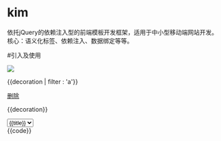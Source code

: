 # kim

依托jQuery的依赖注入型的前端模板开发框架，适用于中小型移动端网站开发。核心：语义化标签、依赖注入、数据绑定等等。
	
#引入及使用
	<div ng-app="test" ng-show="show" ng-route="routefunc">
		<div ng-page="home" ng-show="show">
			<div ng-view="headera" ng-class="{true:'on', false:'off'}">
				<img ng-item="img" ng-src="http://www.aaa.com/logo.jpg" src="http://www.aaa.com/blank.jpg" />
				<div ng-control="nava" ng-list="getData(callback_name)" ng-swipe="swipetest">
					<div ng-item="list_tmpl_{{id}}">
						<p>{{decoration | filter : 'a'}}</p>
						<a href="#" ng-item="testclick" ng-click="test_click" data-id="{{id}}" ng-tap="taptest">删除</a>
					</div>
				</div>
				<div ng-control="bbba" ng-tmpl="getData">
					<p data-id="{{id | test : 1}}">{{decoration}}</p>
				</div>
				<div ng-control="cccb">
					<select ng-item="select" name="select" ng-list="getselect_get" ng-change="select_change" ng-valid="required:不能为空:selecterror"><option value="{{value}}">{{title}}</option></select>
					<span ng-item="selectval"></span>
					<span ng-item="selecterror"></span>
				</div>
			</div>
			<div ng-view="waterfall">
				<div ng-control="waterfall" ng-list="getData" ng-waterfall="waterfall_callback">
					<div ng-item="waterfall_item" class="cell">{{code}}</div>
				</div>
			</div>
		</div>
	</div>
	<script src="kim.js"></script>
	<script>
		//define定义模块
		define("init", function(require, exports, module){
			return function(){
				//扩展KIM.MODEL自定义语义
				jQuery.kim.modelExtend({
					test: function(elem){
						var self = this;
						jQuery(elem).html("test");
						return this;
					}
				});
				
				jQuery.kim.filterExtend({
					test: function(data, name, filterCondition){
						var val = data[name];
						//过滤代码
						...
						return val;
					}
				})
			}
		});
		
		//使用KIM
		define(function(require, exports, module){
			var init = require("init");
			init();

			//可以这样写jQuery.kim({...}) 或者 jQuery(".main").kim({...}) 或者 kim({...})
			//jQuery.kim.require写法可以是 jQuery.kim.require.use(["a", "b"], function(){...})
			//或者 jQuery.kim.require.use("a", function(){...})
			//或者 jQuery.kim.require.use("a b", function(){...})
			jQuery.kim.require.use(["a", "b"], function(result){
				var a = result["a"],
					b = result["b"];
				jQuery.kim({
					initialization: function(){
						//初始页面
						this.app["test"].item["gohomea"].click().selected(true);
					},
					handle:{
						waterfall_callback: function(options, callback){
							jQuery.extend(options, {
								column_width: 230,
								column_space: 10,
								getColumnItems: function(index, type, render) {
									//获取列子元素
									//type暂未用到
									//index是添加数据次数，也就是翻了几页。这里可以对页数做一些控制...
									if (index>=4) return;
									... //获取数据，返回data
									var tmpl = jQuery(this).data("tmpl"),
										html = [];
									jQuery.each(data, function(i, obj){
										html.push(kim.tmpl(obj, tmpl));
									});
									//render参数为拼装后的DOM集
									render(jQuery(html.join('')), function(elem){
										self.build(elem);
									});
								},
								onRefresh: function() {

								},
								itemInit: function(elem) {

								}
							});
							callback(options);
						},
						swipetest: function(direction, offset, e, target){
							if (direction == "left"){
								left...
							}else{
								right...
							}
						},
						taptest: function(offset, e, target){
							console.log("tap")
						},
						test_click: function(e, target){
							//事件
							//页面元素的内部调用及操作
							target.app["test"].item["test_result"].html(jQuery(this).val());
						},
						getData: function(render, target){
							//数据注入模板
							var data = [
								{
									decoration: "aaa",
									id:1
								},
								{
									decoration: "bbb",
									id:2
								}
							]
							render(data);
						},
						callback_name: function(elem, target){
							//数据注入后回调
						},
						...
					}
				});
			});
		});		
	</script>

# 结构
结构由以下内容组成：

ng-app 应用（支持多应用)

ng-page 页

ng-view 层

ng-control 控件

ng-item 元素

	属性：ng-[click|blur|change|...]="function name" 事件对应的程序名

	属性增加 ng-swipe 和 ng-tap 事件支持

#公共属性

ng-[app|page|view|control|item]="name" 对象名称

ng-show="show|hide" 是否显示

ng-class="{状态1:'className', 状态2:'className'}" 按状态控制className，jQuery(selector).selected(状态);

ng-src="真实的图片地址" 图片容错加载

ng-插件名

	valid 表单测证 ng-valid="验证类型:错误提示:提示元素或回调"
	
	list 数据列表 ng-list="导入数据的方法名([导入后的回调])"

		//ng-filter="过滤表达式" 私有过滤属性 2015-5-11 删除
	
	tmpl 数据模板 ng-tmpl="导入数据的方法名([导入后的回调])"

		//ng-filter="过滤表达式" 私有过滤属性 2015-5-11 删除

	waterfall 瀑布流

	route 导航，目前只导航ng-app ng-page，会与ng-show ng-click产生冲突，尽量不要一起使用

#模板数据过滤，命令：

filter: 过滤字符串 data | filter : "a" 或 {name: "1"}
	
json：json转换为字符串 data | json
	
limitTo：限制数组长度或字符串长度 data | limitTo : 2
	
lowercase：全部转换为小写 data | lowercase
	
uppercase：全部转换为大写 data | uppercase
	
orderBy：排序，reverse倒序sort正序 data | orderBy : reverse
	
date：日期转换，默认yyyy-MM-dd data | date : yyyy-MM-dd
	
currency：货币处理 data | currency : '$'

empty：为空时替换为指定值 data | empty : 'http://www.xxx.com/empty.jpg'

passcard：银行卡号转换 data | passcard
	
#模板数据过滤，书写：
	<div>{{data | 命令 : 过滤内容}}</div>
	
	//无过滤
	<div>{{data}}</div>
	
#模板数据过滤扩展

	jQuery.kim.filterExtend({
		test: function(data, name, filterCondition){
			var val = data[name];
			//过滤代码
			...
			return val;
		}
	});

#ng-插件，如何快速自定义标签属性？

	jQuery.kim.modelExtend({
		
		//name是ng-name
		name: function(){
			var self = this;
			var args = arguments,
				len = args.length,

				//args[0] 是当前具备ng-name的标签
				elem = args[0]; 

			//args[1] 是ng-name="args[1]"
			//arguments 是返回 args[1] 方法的参数
			self.config.handle[args[1]] && self.config.handle[args[1]].call(self, [arguments, function(){

				//插件代码
				code ...
				
				//支持 ng-name="agrs[1](回调方法)", 支持多个回调顺序执行
				self.end(args);
				
			}] self);
			return this;
		}
	});
	
#方法

kim.fn

	tap .tap(function(offset, e, target){...}) tap事件，返回当前对象

	swipe .swipe(function(direction, offset, e, target){...}) swipe事件，返回当前对象

	eq	.eq("ng-item-name") || .eq(0) 查找dom，返回当前对象

	find .find("ng-item") 查找dom，返回当前对象

	get .get("appname") || .get("ng-app-name") 获取dom，返回当前对象

	query .query("#id") || .query(".classname") 选择器，返回当前对象

	build .build(element) 解析dom，返回当前对象

	tmpl .tmpl(数据, 模板) 生成模板，返回String

	getName .getName(element) 获取dom内部名，返回String

kim

	query .query("#id") || .query(".classname") 选择器，返回jquery对象

	tap .tap(element, function(offset, e, target){...}) tap事件，返回kim

	swipe .swipe(element, function(direction, offset, e, target){...}) swipe事件，返回kim

	tmpl .tmpl(数据, 模板) 生成模板，返回String

	modelExtend .modelExtend({...}) 插件扩展，返回kim

	filterExtend .filterExtend({...}) 模板数据过滤扩展，返回kim

#DOM的操作

	.get(name)  .find(name)  .query(selector)  eq(number|name)  或者像kim提供的demo.html里写的那样 target.app[name].controls[name].html(); ,也可以用jQuery(selector)的方法获取。

	因为kim是基于jQuery开发的，其他的dom操作还是和jQuery一样的。

#依赖

jQuery.kim.require.use(["a", "b"], function(){...}); 引入依赖

或者 jQuery.kim.require.use("a", function(){...}); 引入依赖

或者 jQuery.kim.require.use("a b", function(){...}); 引入依赖

define(["module name"[, ["module dependencies", ...]], ] function(require, exports, module){...}); 模块化开发。

	可以使用nodejs grunt工具按情况配置合并、压缩、发布等。

